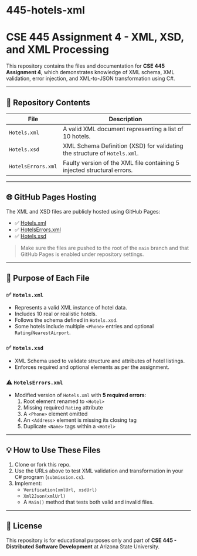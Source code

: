 # 445-hotels-xml

# CSE 445 Assignment 4 - XML, XSD, and XML Processing

This repository contains the files and documentation for **CSE 445 Assignment 4**, which demonstrates knowledge of XML schema, XML validation, error injection, and XML-to-JSON transformation using C#.

---

## 📁 Repository Contents

| File                | Description                                                                 |
|---------------------|-----------------------------------------------------------------------------|
| `Hotels.xml`        | A valid XML document representing a list of 10 hotels.                      |
| `Hotels.xsd`        | XML Schema Definition (XSD) for validating the structure of `Hotels.xml`.   |
| `HotelsErrors.xml`  | Faulty version of the XML file containing 5 injected structural errors.     |

---

## 🌐 GitHub Pages Hosting

The XML and XSD files are publicly hosted using GitHub Pages:

- ✅ [Hotels.xml](https://oservin20.github.io/445-hotels-xml/Hotels.xml)
- ✅ [HotelsErrors.xml](https://oservin20.github.io/445-hotels-xml/HotelsErrors.xml)
- ✅ [Hotels.xsd](https://oservin20.github.io/445-hotels-xml/Hotels.xsd)

> Make sure the files are pushed to the root of the `main` branch and that GitHub Pages is enabled under repository settings.

---

## 🧪 Purpose of Each File

### ✅ `Hotels.xml`
- Represents a valid XML instance of hotel data.
- Includes 10 real or realistic hotels.
- Follows the schema defined in `Hotels.xsd`.
- Some hotels include multiple `<Phone>` entries and optional `Rating`/`NearestAirport`.

### ✅ `Hotels.xsd`
- XML Schema used to validate structure and attributes of hotel listings.
- Enforces required and optional elements as per the assignment.

### ⚠️ `HotelsErrors.xml`
- Modified version of `Hotels.xml` with **5 required errors**:
  1. Root element renamed to `<Hotel>`
  2. Missing required `Rating` attribute
  3. A `<Phone>` element omitted
  4. An `<Address>` element is missing its closing tag
  5. Duplicate `<Name>` tags within a `<Hotel>`

---

## 💡 How to Use These Files

1. Clone or fork this repo.
2. Use the URLs above to test XML validation and transformation in your C# program (`submission.cs`).
3. Implement:
   - `Verification(xmlUrl, xsdUrl)`
   - `Xml2Json(xmlUrl)`
   - A `Main()` method that tests both valid and invalid files.

---

## 📄 License

This repository is for educational purposes only and part of **CSE 445 - Distributed Software Development** at Arizona State University.
